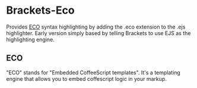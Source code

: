 Brackets-Eco
============

Provides [ECO](https://github.com/sstephenson/eco) syntax highlighting by adding the .eco extension to the .ejs highlighter. Early version simply based by telling Brackets to use EJS as the highlighting engine.

ECO
---

"ECO" stands for "Embedded CoffeeScript templates". It's a templating engine that allows you to embed coffescript logic in your markup.
